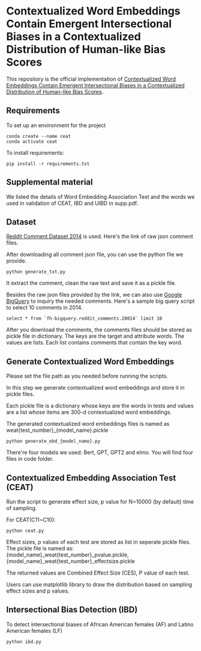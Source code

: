 # Contextualized Word Embeddings Contain Emergent Intersectional Biases in a Contextualized Distribution of Human-like Bias Scores

This repository is the official implementation of [Contextualized Word Embeddings Contain Emergent Intersectional Biases in a Contextualized Distribution of Human-like Bias Scores](https://arxiv.org/abs/2006.03955). 

## Requirements

To set up an environment for the project

```
conda create --name ceat
conda activate ceat
```

To install requirements:

```setup
pip install -r requirements.txt
```

## Supplemental material

We listed the details of Word Embedding Association Test and the words we used in validation of CEAT, IBD and UIBD in supp.pdf.


## Dataset
[Reddit Comment Dataset 2014](https://files.pushshift.io/reddit/comments/) is used. Here's the link of raw json comment files.

After downloading all comment json file, you can use the python file we provide.

```
python generate_txt.py
```

It extract the comment, clean the raw text and save it as a pickle file.

Besides the raw json files provided by the link, we can also use [Google BigQuery](https://cloud.google.com/bigquery) to inquiry the needed comments. Here's a sample big query script to select 10 comments in 2014.

```{sql}
select * from `fh-bigquery.reddit_comments.20014` limit 10
```

After you download the comments, the comments files should be stored as pickle file in dictionary. The keys are the target and attribute words. The values are lists. Each list contains comments that contain the key word.





## Generate Contextualized Word Embeddings

Please set the file path as you needed before running the scripts.

In this step we generate contextualized word embeddings and store it in pickle files. 

Each pickle file is a dictionary whose keys are the words in tests and values are a list whose items are 300-d contextualized word embeddings.

The generated contextualized word embeddings files is named as weat{test_number}_{model_name}.pickle

```
python generate_ebd_{model_name}.py
```

There're four models we used: Bert, GPT, GPT2 and elmo. You will find four files in code folder.

## Contextualized Embedding Association Test (CEAT)

Run the script to generate effect size, p value for N=10000 (by default) time of sampling.

For CEAT(C11~C10):

```
python ceat.py
```


Effect sizes, p values of each test are stored as list in seperate pickle files. 
The pickle file is named as: {model_name}_weat{test_number}_pvalue.pickle, {model_name}_weat{test_number}_effectsize.pickle

The returned values are Combined Effect Size (CES), P value of each test. 

Users can use matplotlib library to draw the distribution based on sampling effect sizes and p values.

## Intersectional Bias Detection (IBD)

To detect intersectional biases of African American females (AF) and Latino American females (LF)

```
python ibd.py
```



